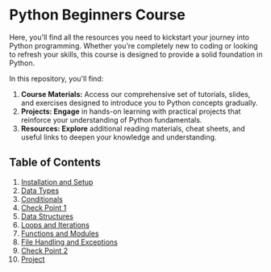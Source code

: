 # Python Beginners Course
Here, you'll find all the resources you need to kickstart your journey into Python programming. Whether you're completely new to coding or looking to refresh your skills, this course is designed to provide a solid foundation in Python.   

In this repository, you'll find:   

1. **Course Materials:** Access our comprehensive set of tutorials, slides, and exercises designed to introduce you to Python concepts gradually.   
2. **Projects: Engage** in hands-on learning with practical projects that reinforce your understanding of Python fundamentals.   
3. **Resources: Explore** additional reading materials, cheat sheets, and useful links to deepen your knowledge and understanding.   

## Table of Contents
1. [Installation and Setup](./1.%20Installation%20and%20Setup/README.md)
2. [Data Types](./Data%20Types/README.md)
3. [Conditionals](./3.%20Conditionals/README.md)
4. [Check Point 1](./4.%20Check%20Point%201/README.md)
5. [Data Structures](#)
6. [Loops and Iterations](#)
7. [Functions and Modules](#)
8. [File Handling and Exceptions](#)
9. [Check Point 2](#)
10. [Project](#)